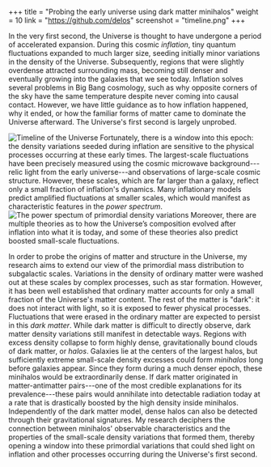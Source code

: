 +++
title = "Probing the early universe using dark matter minihalos"
weight = 10
link = "https://github.com/delos"
screenshot = "timeline.png"
+++

In the very first second, the Universe is thought to have undergone a period of accelerated expansion.  During this cosmic *inflation*, tiny quantum fluctuations expanded to much larger size, seeding initially minor variations in the density of the Universe.  Subsequently, regions that were slightly overdense attracted surrounding mass, becoming still denser and eventually growing into the galaxies that we see today.  Inflation solves several problems in Big Bang cosmology, such as why opposite corners of the sky have the same temperature despite never coming into causal contact.  However, we have little guidance as to how inflation happened, why it ended, or how the familiar forms of matter came to dominate the Universe afterward.  The Universe's first second is largely unprobed. 

![Timeline of the Universe](/timeline.png "Timeline of the Universe")  Fortunately, there is a window into this epoch: the density variations seeded during inflation are sensitive to the physical processes occurring at these early times.  The largest-scale fluctuations have been precisely measured using the cosmic microwave background---relic light from the early universe---and observations of large-scale cosmic structure.  However, these scales, which are far larger than a galaxy, reflect only a small fraction of inflation's dynamics.  Many inflationary models predict amplified fluctuations at smaller scales, which would manifest as characteristic features in the *power spectrum*.  
![The power spectum of primordial density variations](/pk.png "The power spectrum of primordial density variations")  Moreover, there are multiple theories as to how the Universe’s composition evolved after inflation into what it is today, and some of these theories also predict boosted small-scale fluctuations.

In order to probe the origins of matter and structure in the Universe, my research aims to extend our view of the primordial mass distribution to subgalactic scales.  Variations in the density of ordinary matter were washed out at these scales by complex processes, such as star formation.  However, it has been well established that ordinary matter accounts for only a small fraction of the Universe's matter content.  The rest of the matter is "dark": it does not interact with light, so it is exposed to fewer physical processes.  Fluctuations that were erased in the ordinary matter are expected to persist in this *dark matter*.  While dark matter is difficult to directly observe, dark matter density variations still manifest in detectable ways.  Regions with excess density collapse to form highly dense, gravitationally bound clouds of dark matter, or *halos*.  Galaxies lie at the centers of the largest halos, but sufficiently extreme small-scale density excesses could form *minihalos* long before galaxies appear.  Since they form during a much denser epoch, these minihalos would be extraordinarily dense.  If dark matter originated in matter-antimatter pairs---one of the most credible explanations for its prevalence---these pairs would annihilate into detectable radiation today at a rate that is drastically boosted by the high density inside minihalos.  Independently of the dark matter model, dense halos can also be detected through their gravitational signatures.  My research deciphers the connection between minihalos' observable characteristics and the properties of the small-scale density variations that formed them, thereby opening a window into these primordial variations that could shed light on inflation and other processes occurring during the Universe's first second.